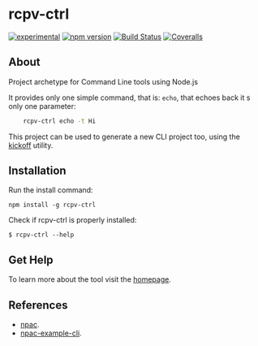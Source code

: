 rcpv-ctrl
===========

[![experimental](http://badges.github.io/stability-badges/dist/experimental.svg)](http://github.com/badges/stability-badges)
[![npm version][npm-badge]][npm-url]
[![Build Status][travis-badge]][travis-url]
[![Coveralls][BadgeCoveralls]][Coveralls]

## About

Project archetype for Command Line tools using Node.js

It provides only one simple command, that is: `echo`, that echoes back it s only one parameter:

```bash
    rcpv-ctrl echo -t Hi
```

This project can be used to generate a new CLI project too,
using the [kickoff](https://github.com/tombenke/kickoff) utility.

## Installation

Run the install command:

    npm install -g rcpv-ctrl

Check if rcpv-ctrl is properly installed:

    $ rcpv-ctrl --help

## Get Help

To learn more about the tool visit the [homepage](http://tombenke.github.io/rcpv-ctrl/).

## References

- [npac](http://tombenke.github.io/npac).
- [npac-example-cli](http://tombenke.github.io/npac-example-cli).

[npm-badge]: https://badge.fury.io/js/rcpv-ctrl.svg
[npm-url]: https://badge.fury.io/js/rcpv-ctrl
[travis-badge]: https://api.travis-ci.org/tombenke/rcpv-ctrl.svg
[travis-url]: https://travis-ci.org/tombenke/rcpv-ctrl
[Coveralls]: https://coveralls.io/github/tombenke/rcpv-ctrl?branch=master
[BadgeCoveralls]: https://coveralls.io/repos/github/tombenke/rcpv-ctrl/badge.svg?branch=master
